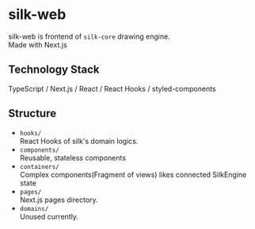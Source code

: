 # silk-web

silk-web is frontend of `silk-core` drawing engine.  
Made with Next.js

## Technology Stack

TypeScript / Next.js / React / React Hooks / styled-components

## Structure

- `hooks/`  
  React Hooks of silk's domain logics.
- `components/`  
  Reusable, stateless components
- `containers/`  
  Complex components(Fragment of views) likes connected SilkEngine state
- `pages/`  
  Next.js pages directory.
- `domains/`  
  Unused currently.
